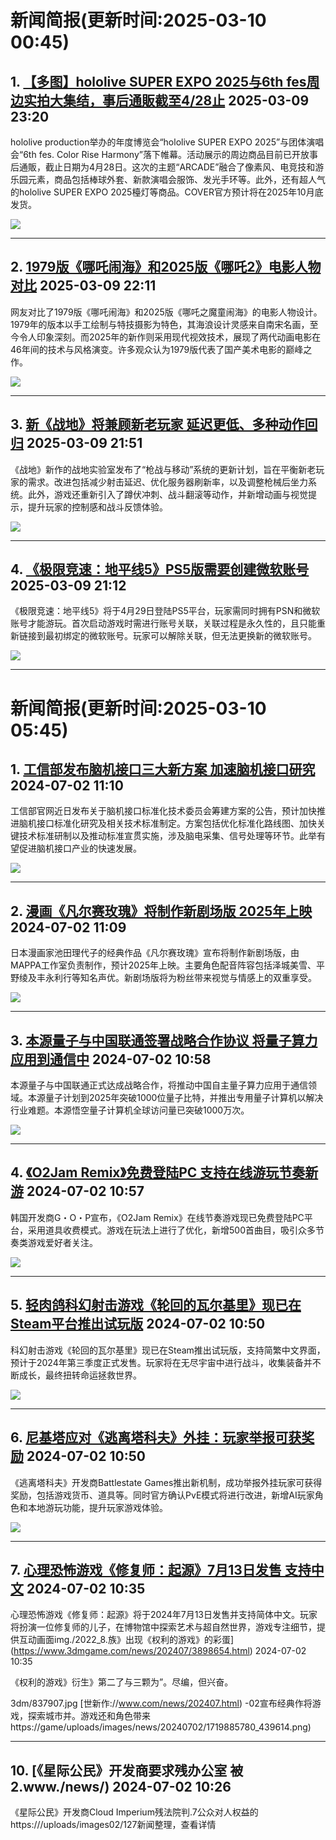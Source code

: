 # 新闻简报(更新时间:2025-03-10 00:45)

## 1. [【多图】hololive SUPER EXPO 2025与6th fes周边实拍大集结，事后通販截至4/28止](https://www.4gamers.com.tw/news/detail/70600/hololive-super-expo-2025-merchandise-after-event-sales)   2025-03-09 23:20

hololive production举办的年度博览会“hololive SUPER EXPO 2025”与团体演唱会“6th fes. Color Rise Harmony”落下帷幕。活动展示的周边商品目前已开放事后通販，截止日期为4月28日。这次的主题“ARCADE”融合了像素风、电竞技和游乐园元素，商品包括棒球外套、新款演唱会服饰、发光手环等。此外，还有超人气的hololive SUPER EXPO 2025檯灯等商品。COVER官方预计将在2025年10月底发货。

![](https://thumbor.4gamers.com.tw/oYBNbOdhKla_5rgOLDB-db_Emc0=/filters:watermark(https://img.4gamers.com.tw/default-image/4gamers_watermark_20190925.png,-5,-3,0,17):format(jpeg):quality(90)/https%3A%2F%2Fimg.4gamers.com.tw%2Fpuku-clone-version%2Fcb186a63f01a158b672c2a7bb6745cfeef43aba7.jpg)

---

## 2. [1979版《哪吒闹海》和2025版《哪吒2》电影人物对比](https://www.3dmgame.com/news/202503/3916070.html)   2025-03-09 22:11

网友对比了1979版《哪吒闹海》和2025版《哪吒之魔童闹海》的电影人物设计。1979年的版本以手工绘制与特技摄影为特色，其海浪设计灵感来自南宋名画，至今令人印象深刻。而2025年的新作则采用现代视效技术，展现了两代动画电影在46年间的技术与风格演变。许多观众认为1979版代表了国产美术电影的巅峰之作。

![](https://img.3dmgame.com/uploads/images/news/20250309/1741529311_616835.jpg)

---

## 3. [新《战地》将兼顾新老玩家 延迟更低、多种动作回归](https://www.3dmgame.com/news/202503/3916069.html)   2025-03-09 21:51

《战地》新作的战地实验室发布了“枪战与移动”系统的更新计划，旨在平衡新老玩家的需求。改进包括减少射击延迟、优化服务器刷新率，以及调整枪械后坐力系统。此外，游戏还重新引入了蹲伏冲刺、战斗翻滚等动作，并新增动画与视觉提示，提升玩家的控制感和战斗反馈体验。

![](https://img.3dmgame.com/uploads/images/news/20250309/1741528100_959445_jpg_r.jpg)

---

## 4. [《极限竞速：地平线5》PS5版需要创建微软账号](https://www.3dmgame.com/news/202503/3916068.html)   2025-03-09 21:12

《极限竞速：地平线5》将于4月29日登陆PS5平台，玩家需同时拥有PSN和微软账号才能游玩。首次启动游戏时需进行账号关联，关联过程是永久性的，且只能重新链接到最初绑定的微软账号。玩家可以解除关联，但无法更换新的微软账号。

![](https://img.3dmgame.com/uploads/images/news/20250309/1741525862_234994_jpg_r.jpg)

--- 
# 新闻简报(更新时间:2025-03-10 05:45)

## 1. [工信部发布脑机接口三大新方案 加速脑机接口研究](https://www.3dmgame.com/news/202407/3898660.html)   2024-07-02 11:10

工信部官网近日发布关于脑机接口标准化技术委员会筹建方案的公告，预计加快推进脑机接口标准化研究及相关技术标准制定。方案包括优化标准化路线图、加快关键技术标准研制以及推动标准宣贯实施，涉及脑电采集、信号处理等环节。此举有望促进脑机接口产业的快速发展。

![](https://img.3dmgame.com/uploads/images/news/20240702/1719889751_807655.png)

---

## 2. [漫画《凡尔赛玫瑰》将制作新剧场版 2025年上映](https://www.3dmgame.com/news/202407/3898661.html)   2024-07-02 11:09

日本漫画家池田理代子的经典作品《凡尔赛玫瑰》宣布将制作新剧场版，由MAPPA工作室负责制作，预计2025年上映。主要角色配音阵容包括泽城美雪、平野绫及丰永利行等知名声优。新剧场版将为粉丝带来视觉与情感上的双重享受。

![](https://img.3dmgame.com/uploads/images/news/20240702/1719890006_335349.jpg)

---

## 3. [本源量子与中国联通签署战略合作协议 将量子算力应用到通信中](https://www.3dmgame.com/news/202407/3898659.html)   2024-07-02 10:58

本源量子与中国联通正式达成战略合作，将推动中国自主量子算力应用于通信领域。本源量子计划到2025年突破1000位量子比特，并推出专用量子计算机以解决行业难题。本源悟空量子计算机全球访问量已突破1000万次。

![](https://img.3dmgame.com/uploads/images/news/20240702/1719889036_897920.jpg)

---

## 4. [《O2Jam Remix》免费登陆PC 支持在线游玩节奏新游](https://www.3dmgame.com/news/202407/3898658.html)   2024-07-02 10:57

韩国开发商G・O・P宣布，《O2Jam Remix》在线节奏游戏现已免费登陆PC平台，采用道具收费模式。游戏在玩法上进行了优化，新增500首曲目，吸引众多节奏类游戏爱好者关注。

![](https://img.3dmgame.com/uploads/images/news/20240702/1719888966_205796.png)

---

## 5. [轻肉鸽科幻射击游戏《轮回的瓦尔基里》现已在Steam平台推出试玩版](https://www.3dmgame.com/news/202407/3898656.html)   2024-07-02 10:50

科幻射击游戏《轮回的瓦尔基里》现已在Steam推出试玩版，支持简繁中文界面，预计于2024年第三季度正式发售。玩家将在无尽宇宙中进行战斗，收集装备并不断成长，最终扭转命运拯救世界。

![](https://img.3dmgame.com/uploads/images/news/20240702/1719888376_588156.jpg)

---

## 6. [尼基塔应对《逃离塔科夫》外挂：玩家举报可获奖励](https://www.3dmgame.com/news/202407/3898657.html)   2024-07-02 10:50

《逃离塔科夫》开发商Battlestate Games推出新机制，成功举报外挂玩家可获得奖励，包括游戏货币、道具等。同时官方确认PvE模式将进行改进，新增AI玩家角色和本地游玩功能，提升玩家游戏体验。

![](https://img.3dmgame.com/uploads/images/news/20240702/1719888617_216102.png)

---

## 7. [心理恐怖游戏《修复师：起源》7月13日发售 支持中文](https://www.3dmgame.com/news/202407/3898655.html)   2024-07-02 10:35

心理恐怖游戏《修复师：起源》将于2024年7月13日发售并支持简体中文。玩家将扮演一位修复师的儿子，在博物馆中探索艺术与超自然世界，游戏专注细节，提供互动画面img./2022_8.族》出现《权利的游戏》的彩蛋](https://www.3dmgame.com/news/202407/3898654.html)   2024-07-02 10:35

《权利的游戏》衍生》第二了与三颗为”。尽编，但兴奋。

3dm/837907.jpg [世新作://www.com/news/202407.html)  -02宣布经典作将游戏，探索城市并。游戏还和角色带来https://game/uploads/images/news/20240702/1719885780_439614.png)

---

## 10. [《星际公民》开发商要求残办公室 被2.www./news/)   2024-07-02 10:26

《星际公民》开发商Cloud Imperium残法院判.7公众对人权益的https:///uploads/images02/127新闻整理，查看详情